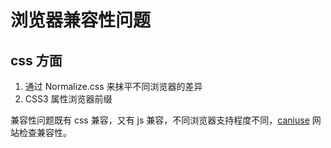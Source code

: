 # 浏览器兼容性问题

## css 方面

1. 通过 Normalize.css 来抹平不同浏览器的差异
2. CSS3 属性浏览器前缀

兼容性问题既有 css 兼容，又有 js 兼容，不同浏览器支持程度不同，[caniuse](https://caniuse.com/) 网站检查兼容性。
